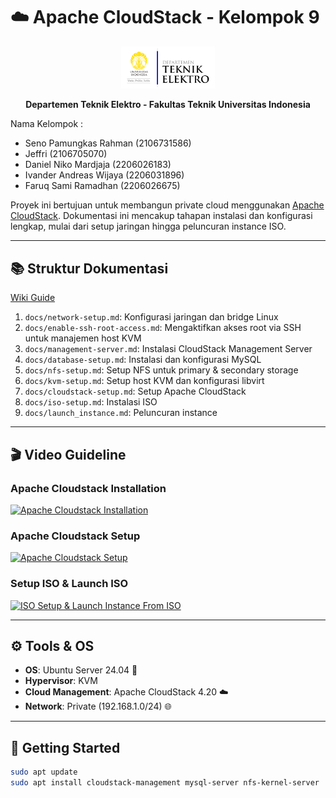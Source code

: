 # ☁️ Apache CloudStack - Kelompok 9

<p align="center">
  <img src="/image/image_2025-06-04_212812320.png" alt="Logo Departemen Teknik Elektro FTUI" width="150"/>
</p>
<p align="center">
  <strong>Departemen Teknik Elektro - Fakultas Teknik Universitas Indonesia</strong>
</p>

Nama Kelompok :

- Seno Pamungkas Rahman (2106731586)
- Jeffri (2106705070)
- Daniel Niko Mardjaja (2206026183)
- Ivander Andreas Wijaya (2206031896)
- Faruq Sami Ramadhan (2206026675)

Proyek ini bertujuan untuk membangun private cloud menggunakan [Apache CloudStack](https://cloudstack.apache.org/).
Dokumentasi ini mencakup tahapan instalasi dan konfigurasi lengkap, mulai dari setup jaringan hingga peluncuran instance ISO.

---

## 📚 Struktur Dokumentasi

[Wiki Guide](https://github.com/cattyman919/ApacheCloudStack_Kelompok9/wiki)

1. `docs/network-setup.md`: Konfigurasi jaringan dan bridge Linux
2. `docs/enable-ssh-root-access.md`: Mengaktifkan akses root via SSH untuk manajemen host KVM
3. `docs/management-server.md`: Instalasi CloudStack Management Server
4. `docs/database-setup.md`: Instalasi dan konfigurasi MySQL
5. `docs/nfs-setup.md`: Setup NFS untuk primary & secondary storage
6. `docs/kvm-setup.md`: Setup host KVM dan konfigurasi libvirt
7. `docs/cloudstack-setup.md`: Setup Apache CloudStack
8. `docs/iso-setup.md`: Instalasi ISO
9. `docs/launch_instance.md`:  Peluncuran instance

---

## 🎬 Video Guideline

### Apache Cloudstack Installation 
[![Apache Cloudstack Installation](https://img.youtube.com/vi/VlF2fn_pIzA/0.jpg)](https://youtu.be/VlF2fn_pIzA)

### Apache Cloudstack Setup 
[![Apache Cloudstack Setup](https://img.youtube.com/vi/i7VBEj6q27o/0.jpg)](https://youtu.be/i7VBEj6q27o)

### Setup ISO & Launch ISO
[![ISO Setup & Launch Instance From ISO](https://img.youtube.com/vi/E8Pq-wVS8es/0.jpg)](https://youtu.be/E8Pq-wVS8es)

---

## ⚙️ Tools & OS

-   **OS**: Ubuntu Server 24.04 🐧
-   **Hypervisor**: KVM
-   **Cloud Management**: Apache CloudStack 4.20 ☁️
-   **Network**: Private (192.168.1.0/24) 🌐

---

## 🚀 Getting Started

```bash
sudo apt update
sudo apt install cloudstack-management mysql-server nfs-kernel-server
